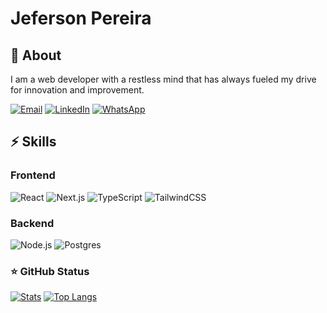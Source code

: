 # Jeferson Pereira

## 🚀 About

I am a web developer with a restless mind that has always fueled my drive for innovation and improvement.

[![Email](https://img.shields.io/badge/Email-0078D4?style=for-the-badge&logo=microsoft-outlook&logoColor=white)](mailto:jefersonpmatos@outlook.com) [![LinkedIn](https://img.shields.io/badge/LinkedIn-0077B5?style=for-the-badge&logo=linkedin&logoColor=white)](https://www.linkedin.com/in/jefersonpmatos/) [![WhatsApp](https://img.shields.io/badge/WhatsApp-25D366?style=for-the-badge&logo=whatsapp&logoColor=white)](https://api.whatsapp.com/send?phone=5583981668392)


## ⚡️ Skills

### Frontend
![React](https://img.shields.io/badge/react-%2320232a.svg?style=for-the-badge&logo=react&logoColor=%2361DAFB) ![Next.js](https://img.shields.io/badge/Next-black?style=for-the-badge&logo=next.js&logoColor=white)  ![TypeScript](https://img.shields.io/badge/typescript-%23007ACC.svg?style=for-the-badge&logo=typescript&logoColor=white)  ![TailwindCSS](https://img.shields.io/badge/tailwindcss-%2338B2AC.svg?style=for-the-badge&logo=tailwind-css&logoColor=white)  

### Backend
![Node.js](https://img.shields.io/badge/node.js-6DA55F?style=for-the-badge&logo=node.js&logoColor=white)  ![Postgres](https://img.shields.io/badge/postgres-%23316192.svg?style=for-the-badge&logo=postgresql&logoColor=white)  


### ⭐ GitHub Status
[![Stats](https://github-readme-stats.vercel.app/api?username=jefersonpmatos&theme=default)](https://github.com/jefersonpmatos/github-readme-stats)  [![Top Langs](https://github-readme-stats.vercel.app/api/top-langs/?username=jefersonpmatos&layout=compact)](https://github.com/jefersonpmatos/github-readme-stats)
